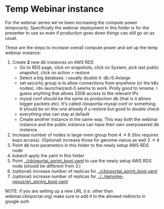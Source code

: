 # Temp Webinar instance

For the webinar series we've been increasing the compute power temporarily. Specifically the webinar deployment in this folder is for the presenter to use so even if production goes down things can still go on as usual.

These are the steps to increase overall compute power and set up the temp webinar instance:

1. Create **2** new db instances on AWS RDS
    - Go to RDS page, click on snapshots, click on System, pick last public snapshot, click on action >
      restore
    - Select a big database, i usually double it: db.r5.4xlarge
    - set security group is to allow connections from anywhere (or the k8s nodes). rds-launchwizard-5 seems to work. Prolly good to rename. I guess anything that allows 3306 access to the relevant IPs
    - mysql conf should be the same as production db (that is it allows bigger packets etc). It's called cbioportla-mysql-conf or something. It should be on this one already if u restore but good to double check
    - everything else can stay at default
    - Create another instance in the same way. This way both the webinar instance and the public instance can have their own overpowered db instance.
2. Increase number of nodes in large-mem group from 4 -> 6 (this requires kops access). (Optional) increase those for genome-nexus as well 2 -> 4
3. Point db host parameters in this folder to the newly setup AWS RDS node
4. kubectl apply the yaml in this folder
5. Point [../cbioportal_sprint_boot.yaml](../cbioportal_sprint_boot.yaml) to use the newly setup AWS RDS node (should be different from 3.)
5. (optional) increase number of replicas for [../cbioportal_sprint_boot.yaml](../cbioportal_sprint_boot.yaml)
6. (optional) increase number of replicas for [../../genome-nexus/gn_spring_boot.yaml](../../genome-nexus/gn_spring_boot.yaml)


NOTE: if you are setting up a new URL (i.e. other than webinar.cbioportal.org) make sure to add it to the allowed redirects in google auth
